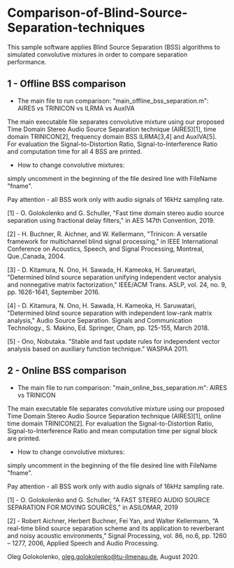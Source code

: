 # Comparison-of-Blind-Source-Separation-techniques

This sample software applies Blind Source Separation (BSS) algorithms to simulated convolutive mixtures in order to compare separation performance.

## 1 - Offline BSS comparison
* The main file to run comparison:
"main_offline_bss_separation.m": AIRES vs TRINICON vs ILRMA vs AuxIVA

The main executable file separates convolutive mixture using our proposed Time Domain Stereo Audio Source Separation technique (AIRES)[1], time domain TRINICON[2], frequency domain BSS ILRMA[3,4] and AuxIVA[5]. For evaluation the Signal-to-Distortion Ratio, Signal-to-Interference Ratio and computation time for all 4 BSS are printed.

* How to change convolutive mixtures:

simply uncomment in the beginning of the file desired line with FileName "fname". 

Pay attention - all BSS work only with audio signals of 16kHz sampling rate.

[1] - O.  Golokolenko  and  G.  Schuller,  "Fast  time  domain stereo audio source separation using fractional delay filters," in
AES 147th Convention, 2019.

[2] - H. Buchner, R. Aichner, and W. Kellermann, "Trinicon: A versatile framework for multichannel blind signal processing,"  in
IEEE International Conference on Acoustics,  Speech,  and  Signal  Processing,  Montreal,  Que.,Canada, 2004.

[3] - D. Kitamura, N. Ono, H. Sawada, H. Kameoka, H. Saruwatari, "Determined blind source separation unifying independent vector analysis and nonnegative matrix factorization," IEEE/ACM Trans. ASLP, vol. 24, no. 9, pp. 1626-1641, September 2016.

[4] - D. Kitamura, N. Ono, H. Sawada, H. Kameoka, H. Saruwatari, "Determined blind source separation with independent low-rank matrix analysis," Audio Source Separation. Signals and Communication Technology., S. Makino, Ed. Springer, Cham, pp. 125-155, March 2018.  

[5] - Ono, Nobutaka. "Stable and fast update rules for independent vector analysis based on auxiliary function technique." WASPAA 2011.


## 2 - Online BSS comparison
* The main file to run comparison:
"main_online_bss_separation.m": AIRES vs TRINICON

The main executable file separates convolutive mixture using our proposed Time Domain Stereo Audio Source Separation technique (AIRES)[1], online time domain TRINICON[2]. For evaluation the Signal-to-Distortion Ratio, Signal-to-Interference Ratio and mean computation time per signal block are printed.

* How to change convolutive mixtures:

simply uncomment in the beginning of the file desired line with FileName "fname". 

Pay attention - all BSS work only with audio signals of 16kHz sampling rate.

[1] - O.  Golokolenko  and  G.  Schuller,  "A FAST STEREO AUDIO SOURCE SEPARATION FOR MOVING SOURCES," in ASILOMAR, 2019

[2] - Robert  Aichner,  Herbert  Buchner,  Fei  Yan,  and  Walter  Kellermann,   “A  real-time  blind  source  separation
scheme  and  its  application  to  reverberant  and  noisy acoustic environments,” Signal Processing, vol. 86, no.6, pp. 1260 – 1277, 2006,  Applied Speech and Audio Processing.



Oleg Golokolenko, oleg.golokolenko@tu-ilmenau.de, August 2020.
